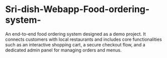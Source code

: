 # Sri-dish-Webapp-Food-ordering-system-
An end-to-end food ordering system designed as a demo project. It connects customers with local restaurants and includes core functionalities such as an interactive shopping cart, a secure checkout flow, and a dedicated admin panel for managing orders and menus.
